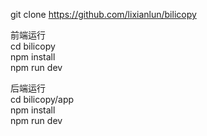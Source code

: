 git clone https://github.com/lixianlun/bilicopy

前端运行  
cd bilicopy  
npm install  
npm run dev  

后端运行  
cd bilicopy/app  
npm install  
npm run dev  
